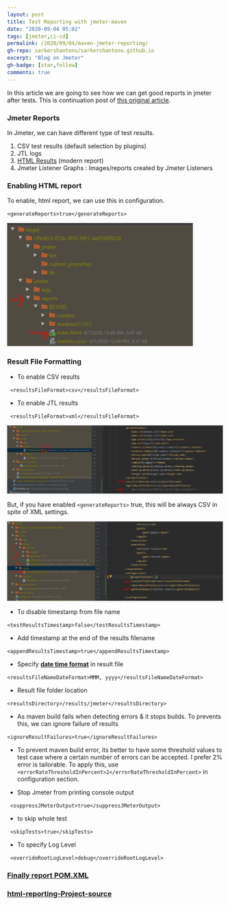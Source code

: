 ```yaml
---
layout: post
title: Test Reporting with jmeter-maven
date: "2020-09-04 05:02"
tags: [jmeter,ci-cd]
permalink: /2020/09/04/maven-jmeter-reporting/
gh-repo: sarkershantonu/sarkershantonu.github.io
excerpt: "Blog on Jmeter"
gh-badge: [star,follow]
comments: true
---
```

In this article we are going to see how we can get good reports in jmeter after tests. This is continuation post of [this original article](https://sarkershantonu.github.io/2020/08/28/maven-jmeter/).

### Jmeter Reports
In Jmeter, we can have different type of test results. 
1. CSV test results (default selection by plugins)
2. JTL logs 
3. [HTML Results](https://jmeter.apache.org/usermanual/generating-dashboard.html) (modern report)
4. Jmeter Listener Graphs : Images/reports created by Jmeter Listeners


### Enabling HTML report
To enable, html report, we can use this in configuration. 

``` 
<generateReports>true</generateReports>
```

![html](/images/jmeter-maven/html-reports.JPG)

### Result File Formatting 
- To enable CSV results

```
 <resultsFileFormat>csv</resultsFileFormat>
``` 

- To enable JTL results 

```
 <resultsFileFormat>xml</resultsFileFormat>
``` 

![jtl](/images/jmeter-maven/jtl-created.JPG)

But, if you have enabled ```<generateReports>``` true, this will be always CSV in spite of  XML settings. 

![html-csv](/images/jmeter-maven/html-csv-reports.JPG)

- To disable timestamp from file name

```
<testResultsTimestamp>false</testResultsTimestamp>
``` 

- Add timestamp at the end of the results filename

```
<appendResultsTimestamp>true</appendResultsTimestamp>
```

- Specify [**date time format**](http://joda-time.sourceforge.net/apidocs/org/joda/time/format/DateTimeFormat.html) in result file 

```
<resultsFileNameDateFormat>MMM, yyyy</resultsFileNameDateFormat>
```

- Result file folder location 

```
<resultsDirectory>/results/jmeter</resultsDirectory>
```

- As maven build fails when detecting errors  & it stops builds. To prevents this, we can ignore failure of results 

``` 
<ignoreResultFailures>true</ignoreResultFailures>
```

- To prevent maven build error, its better to have some threshold values to test case where a certain number of errors can be accepted. I prefer 2% error is tailorable. To apply this, use 
```<errorRateThresholdInPercent>2</errorRateThresholdInPercent>``` in configuration section. 


- Stop Jmeter from printing console output 

```
 <suppressJMeterOutput>true</suppressJMeterOutput> 
```

- to skip whole test 

```
 <skipTests>true</skipTests>
```

- To specify Log Level 

``` 
 <overrideRootLogLevel>debug</overrideRootLogLevel>
```

### [Finally report POM.XML ](https://github.com/sarkershantonu/jmeter-novice-to-advance/blob/master/jmeter-maven-examples/jmeter-enhanced-reporting/pom.xml)

### [html-reporting-Project-source](https://github.com/sarkershantonu/jmeter-novice-to-advance/tree/master/jmeter-maven-examples/jmeter-enhanced-reporting)

